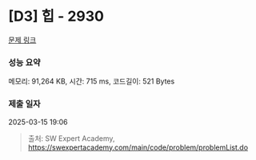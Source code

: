 # [D3] 힙 - 2930 

[문제 링크](https://swexpertacademy.com/main/code/problem/problemDetail.do?contestProbId=AV-Tj7ya3jYDFAXr) 

### 성능 요약

메모리: 91,264 KB, 시간: 715 ms, 코드길이: 521 Bytes

### 제출 일자

2025-03-15 19:06



> 출처: SW Expert Academy, https://swexpertacademy.com/main/code/problem/problemList.do